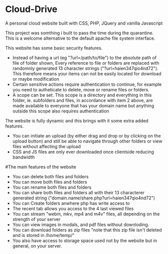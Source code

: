 # Cloud-Drive
A personal cloud website built with CSS, PHP, JQuery and vanilla Javascript

This project was somthing i built to pass the time during the quarantine. This is a welcome alternative to the default apache file system interface.

This website has some basic security features.
* Instead of having a url (eg "?url=/path/to/file") to the absolute path of file of folder shown, Every reference to file or folders are replaced with randomnly generated 13 character strings ("?url=haien347qio4nd72"). This therefore means your items can not be easily located for download or maybe modification 
* Certain sensitive actions require authentication to continue, for example you need to autheticate to delete, move or rename files or folders.
* A scope can be set. This scope is a directory and everything in this folder, ie. subfolders and files, in accordance with item 2 above, are made available to everyone that has your domain name but anything outside this scope also requires authentication

The website is fully dynamic and this brings with it some extra added features.
* You can initiate an upload (by either drag and drop or by clicking on the upload button) and still be able to navigate through other folders or view files without affecting the upload
* CSS and JS files are only ever downloaded once clientside reducing bandwidth

#The main features of the website
* You can delete both files and folders
* You can move both files and folders
* You can rename both files and folders
* You can share both files and folders all with their 13 characterer generated string ("domain.name/share.php?url=haien347qio4nd72")
* You can Create folders anwhere php has write access to
* The recent tab allows you access to the 4 last viewed files
* You can stream "webm, mkv, mp4 and m4v" files, all depending on the strength of your server
* You can view images in modals, and pdf files without downloding.
* You can download folders as zip files "note that this zip file isn't deleted and is stored in /home/temp/"
* You also have access to storage space used not by the website but in general, on your server.
